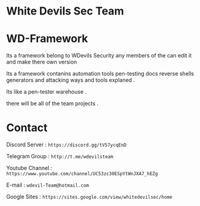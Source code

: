# White Devils Sec Team

# WD-Framework
Its a framework belong to WDevils Security any members of the can edit it and make there own version

Its a framework contanins automation tools pen-testing docs reverse shells generators and attacking ways and tools explaned .

Its like a pen-tester warehouse .

there will be all of the team projects .

# Contact

Discord Server : `https://discord.gg/tV57ycqEnD` 

Telegram Group : `http://t.me/wdevilsteam`

Youtube Channel : `https://www.youtube.com/channel/UC53zc30ESpYtWnJXA7_hEZg`

E-mail : `wdevil-Team@hotmail.com`

Google Sites : `https://sites.google.com/view/whitedevilsec/home`
